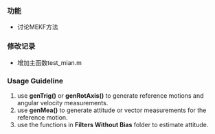 ### 功能

- 讨论MEKF方法

### 修改记录

- 增加主函数test_mian.m

### Usage Guideline

1. use **genTrig()** or **genRotAxis()** to generate reference motions and angular velocity measurements.
2. use **genMea()** to generate attitude or vector measurements for the reference motion.
3. use the functions in **Filters Without Bias** folder to estimate attitude.

